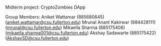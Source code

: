Midterm project: CryptoZombies DApp

Group Members:
Aniket Wattamar (885680645)   (aniket.wattamar@csu.fullerton.edu)
Mrunal Anant Kakirwar (884428111)  (mrunal@csu.fullerton.edu)
Mikaella Sharma (885175406)    (mikaella.sharma001@csu.fullerton.edu)
Akshay Sadawarte (885175422) (AkshaySD@csu.fullerton.edu)




